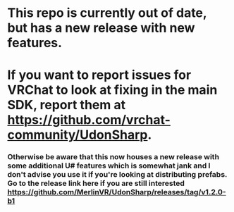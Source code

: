 # This repo is currently out of date, but has a new release with new features. 
# If you want to report issues for VRChat to look at fixing in the main SDK, report them at  https://github.com/vrchat-community/UdonSharp. 

### Otherwise be aware that this now houses a new release with some additional U# features which is somewhat jank and I don't advise you use it if you're looking at distributing prefabs. Go to the release link here if you are still interested https://github.com/MerlinVR/UdonSharp/releases/tag/v1.2.0-b1
